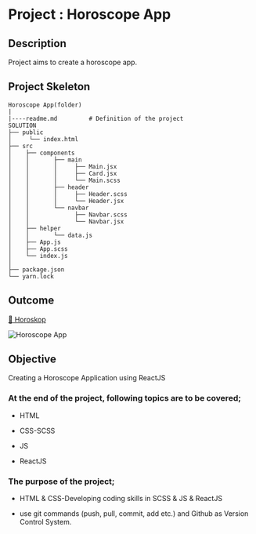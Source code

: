 # Project : Horoscope App

## Description

Project aims to create a horoscope app.

## Project Skeleton

```
Horoscope App(folder)
|
|----readme.md         # Definition of the project
SOLUTION
├── public
│     └── index.html
├── src
│    ├── components
│    │       ├── main
│    │       │     ├── Main.jsx
│    │       │     ├── Card.jsx
│    │       │     └── Main.scss
│    │       ├── header
│    │       │     ├── Header.scss
│    │       │     └── Header.jsx
│    │       └── navbar
│    │             ├── Navbar.scss
│    │             └── Navbar.jsx
│    ├── helper
│    │       └── data.js
│    ├── App.js
│    ├── App.scss
│    └── index.js
│
├── package.json
└── yarn.lock
```

## Outcome

<a href="https://ilkaytech.github.io/cw_react_horoscope/">🔗 Horoskop</a>

![Horoscope App](./src/helpers/horoskop.gif)

## Objective

Creating a Horoscope Application using ReactJS

### At the end of the project, following topics are to be covered;

- HTML

- CSS-SCSS

- JS

- ReactJS

### The purpose of the project;

- HTML & CSS-Developing coding skills in SCSS & JS & ReactJS

- use git commands (push, pull, commit, add etc.) and Github as Version Control System.

